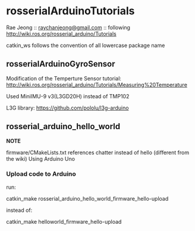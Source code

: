 # rosserialArduinoTutorials

Rae Jeong :: raychanjeong@gmail.com :: following http://wiki.ros.org/rosserial_arduino/Tutorials

catkin_ws follows the convention of all lowercase package name

## rosserialArduinoGyroSensor

Modification of the Temperture Sensor tutorial: http://wiki.ros.org/rosserial_arduino/Tutorials/Measuring%20Temperature

Used MiniIMU-9 v3(L3GD20H) instead of TMP102

L3G library:
https://github.com/pololu/l3g-arduino

## rosserial_arduino_hello_world

**NOTE**

firmware/CMakeLists.txt references chatter instead of hello (different from the wiki)
Using Arduino Uno

### Upload code to Arduino

run:

catkin_make rosserial_arduino_hello_world_firmware_hello-upload

instead of:

catkin_make helloworld_firmware_hello-upload
